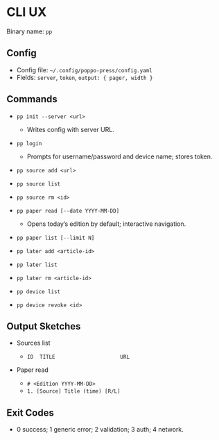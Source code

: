 # CLI UX

Binary name: `pp`

## Config

- Config file: `~/.config/poppo-press/config.yaml`
- Fields: `server`, `token`, `output: { pager, width }`

## Commands

- `pp init --server <url>`
  - Writes config with server URL.

- `pp login`
  - Prompts for username/password and device name; stores token.

- `pp source add <url>`
- `pp source list`
- `pp source rm <id>`

- `pp paper read [--date YYYY-MM-DD]`
  - Opens today’s edition by default; interactive navigation.

- `pp paper list [--limit N]`

- `pp later add <article-id>`
- `pp later list`
- `pp later rm <article-id>`

- `pp device list`
- `pp device revoke <id>`

## Output Sketches

- Sources list
  - `ID  TITLE                     URL`

- Paper read
  - `# <Edition YYYY-MM-DD>`
  - `1. [Source] Title (time) [R/L]`

## Exit Codes

- 0 success; 1 generic error; 2 validation; 3 auth; 4 network.
